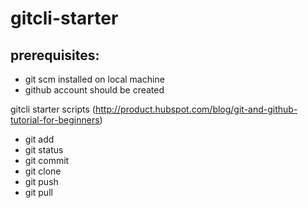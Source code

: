 # gitcli-starter
prerequisites:
---------------
- git scm installed on local machine
- github account should be created

gitcli starter scripts (http://product.hubspot.com/blog/git-and-github-tutorial-for-beginners)
- git add
- git status
- git commit
- git clone
- git push
- git pull
